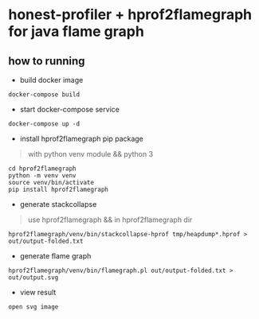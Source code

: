 # honest-profiler + hprof2flamegraph for java flame graph

## how to running

* build docker image

```code
docker-compose build
```

* start docker-compose service

```code
docker-compose up -d
```

* install hprof2flamegraph pip package

> with python venv module && python 3

```code
cd hprof2flamegraph
python -m venv venv
source venv/bin/activate
pip install hprof2flamegraph
```

* generate stackcollapse

> use hprof2flamegraph && in hprof2flamegraph dir

```code
hprof2flamegraph/venv/bin/stackcollapse-hprof tmp/heapdump*.hprof > out/output-folded.txt
```

* generate flame graph

```code
hprof2flamegraph/venv/bin/flamegraph.pl out/output-folded.txt > out/output.svg
```

* view result

```code
open svg image
```